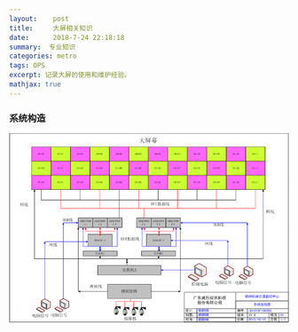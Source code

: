 ```yaml
---
layout:    post
title:     大屏相关知识
date:      2018-7-24 22:18:18
summary:  专业知识
categories: metro 
tags: OPS
excerpt: 记录大屏的使用和维护经验。
mathjax: true
---
```


###  系统构造

![OPS系统构造图](/Images/2018/ops系统图.png)